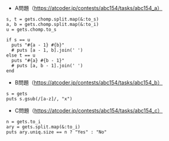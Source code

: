 - A問題（https://atcoder.jp/contests/abc154/tasks/abc154_a）

```
s, t = gets.chomp.split.map(&:to_s)
a, b = gets.chomp.split.map(&:to_i)
u = gets.chomp.to_s

if s == u
  puts "#{a - 1} #{b}"
  # puts [a - 1, b].join(' ')
else t == u
  puts "#{a} #{b - 1}"
  # puts [a, b - 1].join(' ')
end 
```

- B問題（https://atcoder.jp/contests/abc154/tasks/abc154_b）
```
s = gets
puts s.gsub(/[a-z]/, "x")
```

- C問題（https://atcoder.jp/contests/abc154/tasks/abc154_c）
```
n = gets.to_i
ary = gets.split.map(&:to_i)
puts ary.uniq.size == n ? "Yes" : "No"
```
